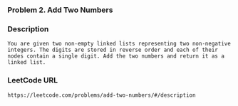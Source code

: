 ### Problem 2. Add Two Numbers

### Description
	You are given two non-empty linked lists representing two non-negative integers. The digits are stored in reverse order and each of their nodes contain a single digit. Add the two numbers and return it as a linked list.

### LeetCode URL
	https://leetcode.com/problems/add-two-numbers/#/description

